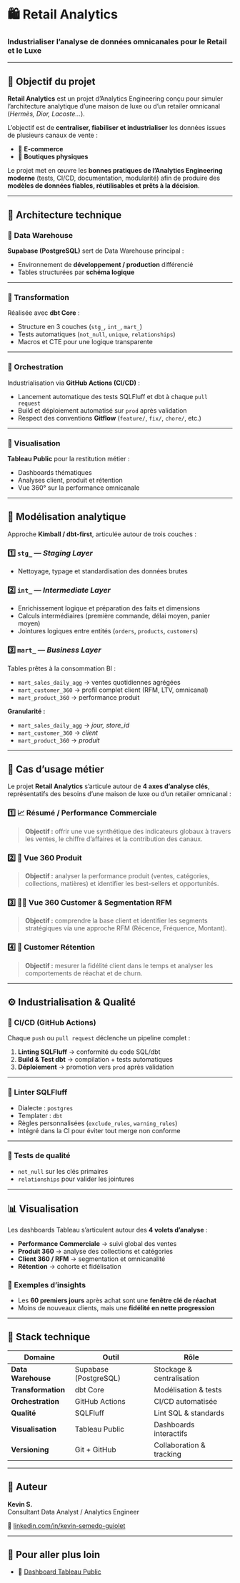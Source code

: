 # 🛍️ Retail Analytics  
### Industrialiser l’analyse de données omnicanales pour le Retail et le Luxe  

---

## 🎯 Objectif du projet  

**Retail Analytics** est un projet d’Analytics Engineering conçu pour simuler l’architecture analytique d’une maison de luxe ou d’un retailer omnicanal (*Hermès, Dior, Lacoste…*).  

L’objectif est de **centraliser, fiabiliser et industrialiser** les données issues de plusieurs canaux de vente :  

- 🛒 **E-commerce**  
- 🏬 **Boutiques physiques**  

Le projet met en œuvre les **bonnes pratiques de l’Analytics Engineering moderne** (tests, CI/CD, documentation, modularité) afin de produire des **modèles de données fiables, réutilisables et prêts à la décision**.  

---

## 🧱 Architecture technique  

### 🔸 Data Warehouse  

**Supabase (PostgreSQL)** sert de Data Warehouse principal :  

- Environnement de **développement / production** différencié  
- Tables structurées par **schéma logique**  

---

### 🔸 Transformation  

Réalisée avec **dbt Core** :  

- Structure en 3 couches (`stg_`, `int_`, `mart_`)  
- Tests automatiques (`not_null`, `unique`, `relationships`)  
- Macros et CTE pour une logique transparente  

---

### 🔸 Orchestration  

Industrialisation via **GitHub Actions (CI/CD)** :  

- Lancement automatique des tests SQLFluff et dbt à chaque `pull request`  
- Build et déploiement automatisé sur `prod` après validation  
- Respect des conventions **Gitflow** (`feature/`, `fix/`, `chore/`, etc.)  

---

### 🔸 Visualisation  

**Tableau Public** pour la restitution métier :  

- Dashboards thématiques  
- Analyses client, produit et rétention  
- Vue 360° sur la performance omnicanale  

---

## 🧮 Modélisation analytique  

Approche **Kimball / dbt-first**, articulée autour de trois couches :  

### 1️⃣ `stg_` — *Staging Layer*  

- Nettoyage, typage et standardisation des données brutes  

### 2️⃣ `int_` — *Intermediate Layer*  

- Enrichissement logique et préparation des faits et dimensions  
- Calculs intermédiaires (première commande, délai moyen, panier moyen)  
- Jointures logiques entre entités (`orders`, `products`, `customers`)  

### 3️⃣ `mart_` — *Business Layer*  

Tables prêtes à la consommation BI :  

- `mart_sales_daily_agg` → ventes quotidiennes agrégées  
- `mart_customer_360` → profil complet client (RFM, LTV, omnicanal)  
- `mart_product_360` → performance produit  

**Granularité :**  

- `mart_sales_daily_agg` → *jour, store_id*  
- `mart_customer_360` → *client*  
- `mart_product_360` → *produit*  

---

## 💼 Cas d’usage métier  

Le projet **Retail Analytics** s’articule autour de **4 axes d’analyse clés**, représentatifs des besoins d’une maison de luxe ou d’un retailer omnicanal :  

### 1️⃣ 📈 Résumé / Performance Commerciale  
> **Objectif :** offrir une vue synthétique des indicateurs globaux à travers les ventes, le chiffre d’affaires et la contribution des canaux.  

### 2️⃣ 👜 Vue 360 Produit  
> **Objectif :** analyser la performance produit (ventes, catégories, collections, matières) et identifier les best-sellers et opportunités.  

### 3️⃣ 👩‍💼 Vue 360 Customer & Segmentation RFM  
> **Objectif :** comprendre la base client et identifier les segments stratégiques via une approche RFM (Récence, Fréquence, Montant).  

### 4️⃣ 🔁 Customer Rétention  
> **Objectif :** mesurer la fidélité client dans le temps et analyser les comportements de réachat et de churn.  

---

## ⚙️ Industrialisation & Qualité  

### 🔸 CI/CD (GitHub Actions)  

Chaque `push` ou `pull request` déclenche un pipeline complet :  

1. **Linting SQLFluff** → conformité du code SQL/dbt  
2. **Build & Test dbt** → compilation + tests automatiques  
3. **Déploiement** → promotion vers `prod` après validation  

---

### 🔸 Linter SQLFluff  

- Dialecte : `postgres`  
- Templater : `dbt`  
- Règles personnalisées (`exclude_rules`, `warning_rules`)  
- Intégré dans la CI pour éviter tout merge non conforme  

---

### 🔸 Tests de qualité  

- `not_null` sur les clés primaires  
- `relationships` pour valider les jointures  

---

## 📊 Visualisation  

Les dashboards Tableau s’articulent autour des **4 volets d’analyse** :  

- **Performance Commerciale** → suivi global des ventes  
- **Produit 360** → analyse des collections et catégories  
- **Client 360 / RFM** → segmentation et omnicanalité  
- **Rétention** → cohorte et fidélisation  

### 🧩 Exemples d’insights  

- Les **60 premiers jours** après achat sont une **fenêtre clé de réachat**  
- Moins de nouveaux clients, mais une **fidélité en nette progression**  

---

## 🧠 Stack technique  

| Domaine | Outil | Rôle |
|----------|--------|------|
| **Data Warehouse** | Supabase (PostgreSQL) | Stockage & centralisation |
| **Transformation** | dbt Core | Modélisation & tests |
| **Orchestration** | GitHub Actions | CI/CD automatisée |
| **Qualité** | SQLFluff | Lint SQL & standards |
| **Visualisation** | Tableau Public | Dashboards interactifs |
| **Versioning** | Git + GitHub | Collaboration & tracking |

---

## 👤 Auteur  

**Kevin S.**  
Consultant Data Analyst / Analytics Engineer  

🔗 [linkedin.com/in/kevin-semedo-guiolet](https://linkedin.com/in/kevin-semedo-guiolet)  

---

## 🚀 Pour aller plus loin  

- 🔗 [Dashboard Tableau Public](https://public.tableau.com/app/profile/kevin.semedo.guiolet/viz/RetailAnalyticsProject_17615269742130/RetailAnalyticsProject)  
